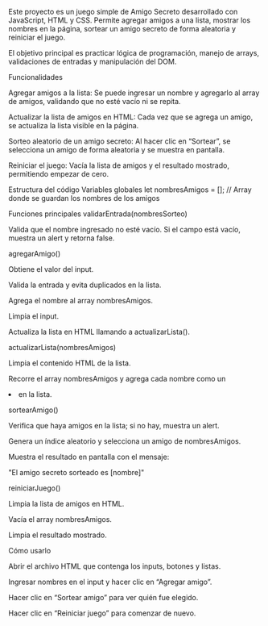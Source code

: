 Este proyecto es un juego simple de Amigo Secreto desarrollado con JavaScript, HTML y CSS. Permite agregar amigos a una lista, mostrar los nombres en la página, sortear un amigo secreto de forma aleatoria y reiniciar el juego.

El objetivo principal es practicar lógica de programación, manejo de arrays, validaciones de entradas y manipulación del DOM.

Funcionalidades

Agregar amigos a la lista: Se puede ingresar un nombre y agregarlo al array de amigos, validando que no esté vacío ni se repita.

Actualizar la lista de amigos en HTML: Cada vez que se agrega un amigo, se actualiza la lista visible en la página.

Sorteo aleatorio de un amigo secreto: Al hacer clic en “Sortear”, se selecciona un amigo de forma aleatoria y se muestra en pantalla.

Reiniciar el juego: Vacía la lista de amigos y el resultado mostrado, permitiendo empezar de cero.

Estructura del código
Variables globales
let nombresAmigos = []; // Array donde se guardan los nombres de los amigos

Funciones principales
validarEntrada(nombresSorteo)

Valida que el nombre ingresado no esté vacío.
Si el campo está vacío, muestra un alert y retorna false.

agregarAmigo()

Obtiene el valor del input.

Valida la entrada y evita duplicados en la lista.

Agrega el nombre al array nombresAmigos.

Limpia el input.

Actualiza la lista en HTML llamando a actualizarLista().

actualizarLista(nombresAmigos)

Limpia el contenido HTML de la lista.

Recorre el array nombresAmigos y agrega cada nombre como un <li> en la lista.

sortearAmigo()

Verifica que haya amigos en la lista; si no hay, muestra un alert.

Genera un índice aleatorio y selecciona un amigo de nombresAmigos.

Muestra el resultado en pantalla con el mensaje:

"El amigo secreto sorteado es [nombre]"

reiniciarJuego()

Limpia la lista de amigos en HTML.

Vacía el array nombresAmigos.

Limpia el resultado mostrado.

Cómo usarlo

Abrir el archivo HTML que contenga los inputs, botones y listas.

Ingresar nombres en el input y hacer clic en “Agregar amigo”.

Hacer clic en “Sortear amigo” para ver quién fue elegido.

Hacer clic en “Reiniciar juego” para comenzar de nuevo.
